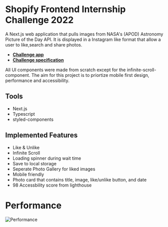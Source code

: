 # Shopify Frontend Internship Challenge 2022


A Next.js web application that pulls images from NASA's (APOD) Astronomy Picture of the Day API. It is displayed in a Instagram like format that allow a user to like,search and share photos. 

- [**Challenge app**](https://spacestagram-livid.vercel.app/)
- [**Challenge specification**](https://docs.google.com/document/d/13zXpyrC2yGxoLXKktxw2VJG2Jw8SdUfliLM-bYQLjqE/edit)

All UI components were made from scratch except for the infinite-scroll-component. 
The aim for this project is to priortize mobile first design, performance and accessibility. 

## Tools

- Next.js
- Typescript
- styled-components


## Implemented Features

- Like & Unlike  
- Infinite Scroll
- Loading spinner during wait time
- Save to local storage 
- Seperate Photo Gallery for liked images
- Mobile friendly
- Photo card that contains title, image, like/unlike button, and date
- 98 Accessbility score from lighthouse

# Performance
![Performance](https://user-images.githubusercontent.com/14239415/149830867-574276bf-74c2-4f50-86f4-a6eebcfc900b.gif)
